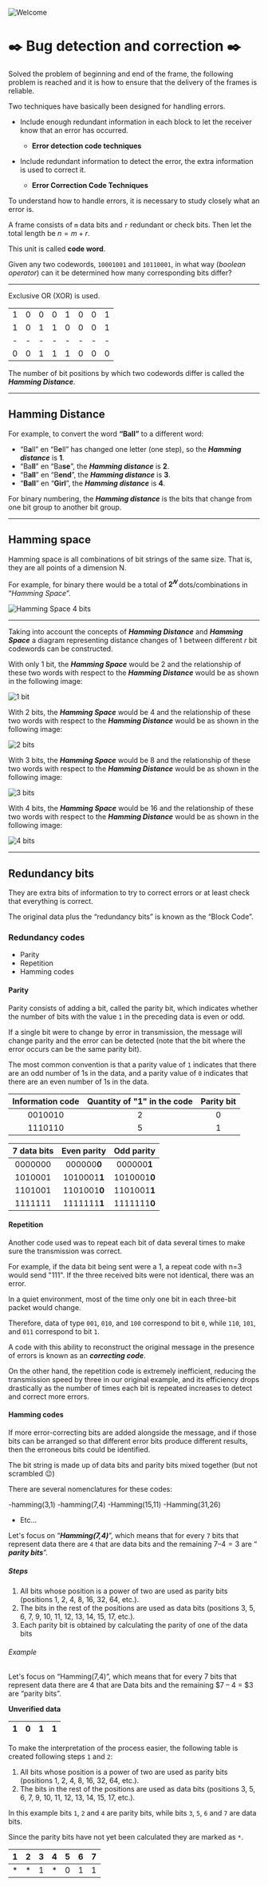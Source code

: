 ![Welcome](/images/link_layer/Hamming/binary_numbers.jpg)

# ✒️ Bug detection and correction ✒️

Solved the problem of beginning and end of the frame, the following problem is reached and it is how to ensure that the delivery of the frames is reliable.

Two techniques have basically been designed for handling errors.

- Include enough redundant information in each block to let the receiver know that an error has occurred.
  - **Error detection code techniques**

- Include redundant information to detect the error, the extra information is used to correct it.
  - **Error Correction Code Techniques**

To understand how to handle errors, it is necessary to study closely what an error is.

A frame consists of `m` data bits and `r` redundant or check bits. Then let the total length be $n = m + r$.

This unit is called **code word**.

Given any two codewords, `10001001` and `10110001`, in what way (*boolean operator*) can it be determined how many corresponding bits differ?

---

Exclusive OR (XOR) is used.

|    |    |    |    |    |    |    |    |
|:---:|:---:|:---:|:---:|:---:|:---:|:---:|:---:|
| 1  | 0  | 0  | 0  | 1  | 0  | 0  | 1  |
| 1  | 0  | 1  | 1  | 0  | 0  | 0  | 1  |
| \- | \- | \- | \- | \- | \- | \- | \- |
| 0  | 0  | 1  | 1  | 1  | 0  | 0  | 0  |

The number of bit positions by which two codewords differ is called the ***Hamming Distance***.

---

## Hamming Distance

For example, to convert the word **“Ball”** to a different word:

- “B**a**ll” en “B**e**ll” has changed one letter (one step), so the ***Hamming distance*** is **1**.
- “Ba**ll**” en “Ba**se**”, the ***Hamming distance*** is **2**.
- “B**all**” en “B**end**”, the ***Hamming distance*** is **3**.
- “**Ball**” en “**Girl**”, the ***Hamming distance*** is **4**.

For binary numbering, the ***Hamming distance*** is the bits that change from one bit group to another bit group.

---

## Hamming space

Hamming space is all combinations of bit strings of the same size. That is, they are all points of a dimension N.

For example, for binary there would be a total of $𝟐^𝑵$ dots/combinations in “*Hamming Space*”.

![Hamming Space 4 bits](/images/link_layer/Hamming/Hamming_Space_4_bits.png)

---

Taking into account the concepts of ***Hamming Distance*** and ***Hamming Space*** a diagram representing distance changes of 1 between different *r* bit codewords can be constructed.

With only 1 bit, the ***Hamming Space*** would be 2 and the relationship of these two words with respect to the ***Hamming Distance*** would be as shown in the following image:

![1 bit](/images/link_layer/Hamming/bits/1_bit.png)

With 2 bits, the ***Hamming Space*** would be 4 and the relationship of these two words with respect to the ***Hamming Distance*** would be as shown in the following image:

![2 bits](/images/link_layer/Hamming/bits/2_bits.png)

With 3 bits, the ***Hamming Space*** would be 8 and the relationship of these two words with respect to the ***Hamming Distance*** would be as shown in the following image:

![3 bits](/images/link_layer/Hamming/bits/3_bits.png)

With 4 bits, the ***Hamming Space*** would be 16 and the relationship of these two words with respect to the ***Hamming Distance*** would be as shown in the following image:

![4 bits](/images/link_layer/Hamming/bits/4_bits.png)

---

## Redundancy bits

They are extra bits of information to try to correct errors or at least check that everything is correct.

The original data plus the “redundancy bits” is known as the “Block Code”.

### Redundancy codes

- Parity
- Repetition
- Hamming codes

#### Parity

Parity consists of adding a bit, called the parity bit, which indicates whether the number of bits with the value `1` in the preceding data is even or odd.

If a single bit were to change by error in transmission, the message will change parity and the error can be detected (note that the bit where the error occurs can be the same parity bit).

The most common convention is that a parity value of `1` indicates that there are an odd number of 1s in the data, and a parity value of `0` indicates that there are an even number of 1s in the data.

| **Information code**      | **Quantity of "1" in the code**  | **Parity bit**     |
|:-------------------------:|:--------------------------------:|:------------------:|
| 0010010                   | 2                                | 0                  |
| 1110110                   | 5                                | 1                  |

| **7 data bits**      | **Even parity** | **Odd parity**    |
|:--------------------:|:---------------:|:-----------------:|
| 0000000              | 000000**0**     | 000000**1**       |
| 1010001              | 1010001**1**    | 1010001**0**      |
| 1101001              | 1101001**0**    | 1101001**1**      |
| 1111111              | 1111111**1**    | 1111111**0**      |

#### Repetition

Another code used was to repeat each bit of data several times to make sure the transmission was correct.

For example, if the data bit being sent were a 1, a repeat code with n=3 would send "111". If the three received bits were not identical, there was an error.

In a quiet environment, most of the time only one bit in each three-bit packet would change.

Therefore, data of type `001`, `010`, and `100` correspond to bit `0`, while `110`, `101`, and `011` correspond to bit `1`.

A code with this ability to reconstruct the original message in the presence of errors is known as an ***correcting code***.

On the other hand, the repetition code is extremely inefficient, reducing the transmission speed by three in our original example, and its efficiency drops drastically as the number of times each bit is repeated increases to detect and correct more errors.

#### Hamming codes

If more error-correcting bits are added alongside the message, and if those bits can be arranged so that different error bits produce different results, then the erroneous bits could be identified.

The bit string is made up of data bits and parity bits mixed together (but not scrambled 😉)

There are several nomenclatures for these codes:

-hamming(3,1)
-hamming(7,4)
-Hamming(15,11)
-Hamming(31,26)
- Etc…

Let's focus on “***Hamming(7,4)***”, which means that for every `7` bits that represent data there are `4` that are data bits and the remaining $7 – 4 = 3$ are “ ***parity bits***”.

##### Steps

1. All bits whose position is a power of two are used as parity bits (positions 1, 2, 4, 8, 16, 32, 64, etc.).
2. The bits in the rest of the positions are used as data bits (positions 3, 5, 6, 7, 9, 10, 11, 12, 13, 14, 15, 17, etc.).
3. Each parity bit is obtained by calculating the parity of one of the data bits

###### Example

Let's focus on “Hamming(7,4)”, which means that for every 7 bits that represent data there are 4 that are Data bits and the remaining $7 – 4 = $3 are “parity bits”.

**Unverified data**

| **1** | **0** | **1** | **1** |
|:-----:|:-----:|:-----:|:-----:|

To make the interpretation of the process easier, the following table is created following steps `1` and `2`:

1. All bits whose position is a power of two are used as parity bits (positions 1, 2, 4, 8, 16, 32, 64, etc.).
2. The bits in the rest of the positions are used as data bits (positions 3, 5, 6, 7, 9, 10, 11, 12, 13, 14, 15, 17, etc.).

In this example bits `1`, `2` and `4` are parity bits, while bits `3`, `5`, `6` and `7` are data bits.

Since the parity bits have not yet been calculated they are marked as `*`.

| **1** | **2** | **3** | **4** | **5** | **6** | **7** |
|:-----:|:-----:|:-----:|:-----:|:-----:|:-----:|:-----:|
| *     | *     | 1     | *     | 0     | 1     | 1     |